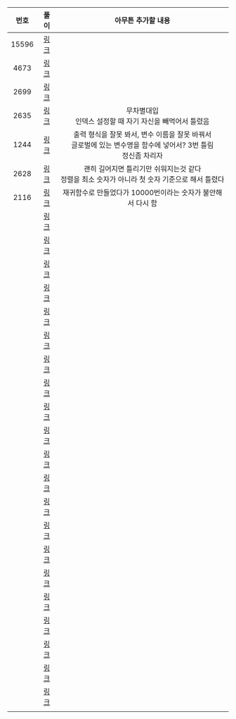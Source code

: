 | 번호  |        풀이        |                      아무튼 추가할 내용                      |
| :---: | :----------------: | :----------------------------------------------------------: |
| 15596 | [링크](./15596.py) |                                                              |
| 4673  | [링크](./4673.py)  |                                                              |
| 2699  | [링크](./2699.py)  |                                                              |
| 2635  | [링크](./2635.py)  | 무차별대입<br />인덱스 설정할 때 자기 자신을 빼먹어서 틀렸음 |
| 1244  | [링크](./1244.py)  | 출력 형식을 잘못 봐서, 변수 이름을 잘못 바꿔서<br />글로벌에 있는 변수명을 함수에 넣어서? 3번 틀림<br />정신좀 차리자 |
| 2628  | [링크](./2628.py)  | 괜히 길어지면 틀리기만 쉬워지는것 같다<br />정렬을 최소 숫자가 아니라 첫 숫자 기준으로 해서 틀렸다 |
| 2116  | [링크](./2116.py)  | 재귀함수로 만들었다가 10000번이라는 숫자가 불안해서 다시 함  |
|       |   [링크](./.py)    |                                                              |
|       |   [링크](./.py)    |                                                              |
|       |   [링크](./.py)    |                                                              |
|       |   [링크](./.py)    |                                                              |
|       |   [링크](./.py)    |                                                              |
|       |   [링크](./.py)    |                                                              |
|       |   [링크](./.py)    |                                                              |
|       |   [링크](./.py)    |                                                              |
|       |   [링크](./.py)    |                                                              |
|       |   [링크](./.py)    |                                                              |
|       |   [링크](./.py)    |                                                              |
|       |   [링크](./.py)    |                                                              |
|       |   [링크](./.py)    |                                                              |
|       |   [링크](./.py)    |                                                              |
|       |   [링크](./.py)    |                                                              |
|       |   [링크](./.py)    |                                                              |
|       |   [링크](./.py)    |                                                              |
|       |   [링크](./.py)    |                                                              |
|       |   [링크](./.py)    |                                                              |
|       |   [링크](./.py)    |                                                              |
|       |   [링크](./.py)    |                                                              |
|       |                    |                                                              |

